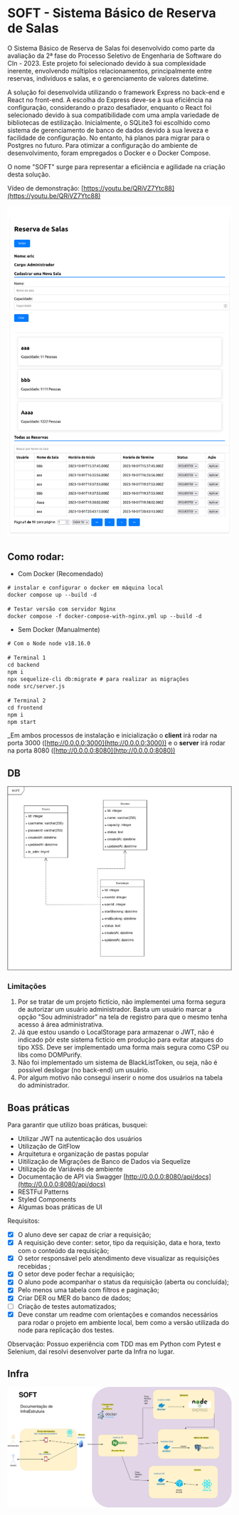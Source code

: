 # SOFT - Sistema Básico de Reserva de Salas

O Sistema Básico de Reserva de Salas foi desenvolvido como parte da avaliação da 2ª fase do Processo Seletivo de Engenharia de Software do CIn - 2023. Este projeto foi selecionado devido à sua complexidade inerente, envolvendo múltiplos relacionamentos, principalmente entre reservas, indivíduos e salas, e o gerenciamento de valores datetime.

A solução foi desenvolvida utilizando o framework Express no back-end e React no front-end. A escolha do Express deve-se à sua eficiência na configuração, considerando o prazo desafiador, enquanto o React foi selecionado devido à sua compatibilidade com uma ampla variedade de bibliotecas de estilização. Inicialmente, o SQLite3 foi escolhido como sistema de gerenciamento de banco de dados devido à sua leveza e facilidade de configuração. No entanto, há planos para migrar para o Postgres no futuro. Para otimizar a configuração do ambiente de desenvolvimento, foram empregados o Docker e o Docker Compose.

O nome "SOFT" surge para representar a eficiência e agilidade na criação desta solução.

Vídeo de demonstração: [https://youtu.be/QRiVZ7Ytc88](https://youtu.be/QRiVZ7Ytc88)

![screenshot](screenshot.png)

## Como rodar:

- Com Docker (Recomendado)

```
# instalar e configurar o docker em máquina local 
docker compose up --build -d

# Testar versão com servidor Nginx
docker compose -f docker-compose-with-nginx.yml up --build -d
```

- Sem Docker (Manualmente)
```
# Com o Node node v18.16.0

# Terminal 1
cd backend
npm i
npx sequelize-cli db:migrate # para realizar as migrações
node src/server.js

# Terminal 2
cd frontend
npm i
npm start
```

_Em ambos processos de instalação e inicialização o **client** irá rodar na porta 3000 ([http://0.0.0.0:3000](http://0.0.0.0:3000)) e o **server** irá rodar na porta 8080 ([http://0.0.0.0:8080](http://0.0.0.0:8080))

## DB

![db](diagram.png)

### Limitações

1. Por se tratar de um projeto fictício, não implementei uma forma segura de autorizar um usuário administrador. Basta um usuário marcar a opção "Sou administrador" na tela de registro para que o mesmo tenha acesso á área administrativa.
2. Já que estou usando o LocalStorage para armazenar o JWT, não é indicado pôr este sistema fictício em produção para evitar ataques do tipo XSS. Deve ser implementado uma forma mais segura como CSP ou libs como DOMPurify.
3. Não foi implementado um sistema de BlackListToken, ou seja, não é possível deslogar (no back-end) um usuário.
4. Por algum motivo não consegui inserir o nome dos usuários na tabela do administrador.

## Boas práticas

Para garantir que utilizo boas práticas, busquei:

- Utilizar JWT na autenticação dos usuários
- Utilização de GitFlow
- Arquitetura e organização de pastas popular
- Uitilização de Migrações de Banco de Dados via Sequelize
- Utilização de Variáveis de ambiente
- Documentação de API via Swagger [http://0.0.0.0:8080/api/docs](http://0.0.0.0:8080/api/docs)
- RESTFul Patterns
- Styled Components
- Algumas boas práticas de UI

Requisitos:

- [X] O aluno deve ser capaz de criar a requisição;
- [X] A requisição deve conter: setor, tipo da requisição, data e hora, texto com o conteúdo da requisição;
- [X] O setor responsável pelo atendimento deve visualizar as requisições recebidas ;
- [X] O setor deve poder fechar a requisição;
- [X] O aluno pode acompanhar o status da requisição (aberta ou concluída);
- [X] Pelo menos uma tabela com filtros e paginação;
- [X] Criar DER ou MER do banco de dados;
- [ ] Criação de testes automatizados;
- [X] Deve constar um readme com orientações e comandos necessários para rodar o projeto em ambiente local, bem como a versão utilizada do node para replicação dos testes.

Observação: Possuo experiência com TDD mas em Python com Pytest e Selenium, daí resolvi desenvolver parte da Infra no lugar.

## Infra

![infra](infra.png)

